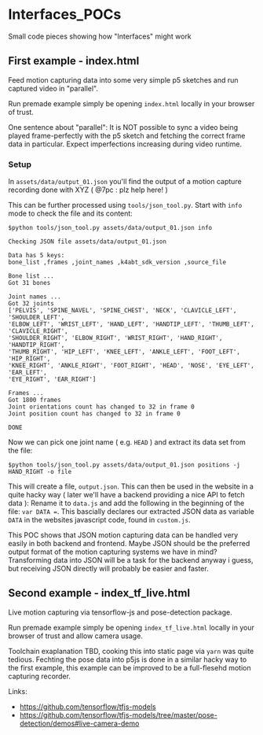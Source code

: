 # Interfaces_POCs

Small code pieces showing how "Interfaces" might work

## First example - index.html

Feed motion capturing data into some very simple p5 sketches and run captured video in "parallel".

Run premade example simply be opening `index.html` locally in your browser of trust.

One sentence about "parallel": It is NOT possible to sync a video being played frame-perfectly
with the p5 sketch and fetching the correct frame data in particular. Expect imperfections
increasing during video runtime.

### Setup

In `assets/data/output_01.json` you'll find the output of a motion capture recording done with XYZ ( @7pc : plz help here! )

This can be further processed using `tools/json_tool.py`. Start with `info` mode to check the file and its content:

```fish
$python tools/json_tool.py assets/data/output_01.json info

Checking JSON file assets/data/output_01.json

Data has 5 keys:
bone_list ,frames ,joint_names ,k4abt_sdk_version ,source_file

Bone list ...
Got 31 bones

Joint names ...
Got 32 joints
['PELVIS', 'SPINE_NAVEL', 'SPINE_CHEST', 'NECK', 'CLAVICLE_LEFT', 'SHOULDER_LEFT',
'ELBOW_LEFT', 'WRIST_LEFT', 'HAND_LEFT', 'HANDTIP_LEFT', 'THUMB_LEFT', 'CLAVICLE_RIGHT',
'SHOULDER_RIGHT', 'ELBOW_RIGHT', 'WRIST_RIGHT', 'HAND_RIGHT', 'HANDTIP_RIGHT',
'THUMB_RIGHT', 'HIP_LEFT', 'KNEE_LEFT', 'ANKLE_LEFT', 'FOOT_LEFT', 'HIP_RIGHT',
'KNEE_RIGHT', 'ANKLE_RIGHT', 'FOOT_RIGHT', 'HEAD', 'NOSE', 'EYE_LEFT', 'EAR_LEFT',
'EYE_RIGHT', 'EAR_RIGHT']

Frames ...
Got 1800 frames
Joint orientations count has changed to 32 in frame 0
Joint position count has changed to 32 in frame 0

DONE
```

Now we can pick one joint name ( e.g. `HEAD` ) and extract its data set from the file:

```
$python tools/json_tool.py assets/data/output_01.json positions -j HAND_RIGHT -o file
```

This will create a file, `output.json`. This can then be used in the website in a quite hacky
way ( later we'll have a backend providing a nice API to fetch data ): Rename it to `data.js` and
add the following in the beginning of the file: `var DATA =`. This bascially declares our
extracted JSON data as variable `DATA` in the websites javascript code, found in `custom.js`.

This POC shows that JSON motion capturing data can be handled very easily in both backend and
frontend. Maybe JSON should be the preferred output format of the motion capturing systems we
have in mind? Transforming data into JSON will be a task for the backend anyway i guess, but
receiving JSON directly will probably be easier and faster.

## Second example - index_tf_live.html

Live motion capturing via tensorflow-js and pose-detection package.

Run premade example simply be opening `index_tf_live.html` locally in your browser of trust and allow camera usage.

Toolchain exaplanation TBD, cooking this into static page via `yarn` was quite tedious. Fechting the pose data into p5js is done in a similar hacky way to the first example, this example can be improved to be a full-flesehd motion capturing recorder.

Links:

- https://github.com/tensorflow/tfjs-models
- https://github.com/tensorflow/tfjs-models/tree/master/pose-detection/demos#live-camera-demo
